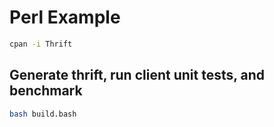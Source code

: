 # Perl Example
```bash
cpan -i Thrift
```
## Generate thrift, run client unit tests, and benchmark
```bash
bash build.bash
```
